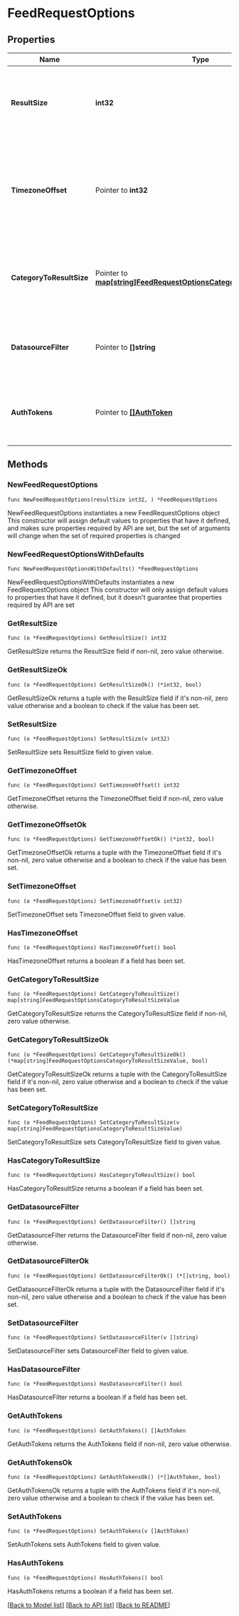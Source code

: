 # FeedRequestOptions

## Properties

Name | Type | Description | Notes
------------ | ------------- | ------------- | -------------
**ResultSize** | **int32** | Number of results asked in response. If a result is a collection, counts as one. | 
**TimezoneOffset** | Pointer to **int32** | The offset of the client&#39;s timezone in minutes from UTC. e.g. PDT is -420 because it&#39;s 7 hours behind UTC. | [optional] 
**CategoryToResultSize** | Pointer to [**map[string]FeedRequestOptionsCategoryToResultSizeValue**](FeedRequestOptionsCategoryToResultSizeValue.md) | Mapping from category to number of results asked for the category. | [optional] 
**DatasourceFilter** | Pointer to **[]string** | Datasources for which content should be included. Empty is for all. | [optional] 
**AuthTokens** | Pointer to [**[]AuthToken**](AuthToken.md) | Auth tokens which may be used for federated retrieval of Feed entries. | [optional] 

## Methods

### NewFeedRequestOptions

`func NewFeedRequestOptions(resultSize int32, ) *FeedRequestOptions`

NewFeedRequestOptions instantiates a new FeedRequestOptions object
This constructor will assign default values to properties that have it defined,
and makes sure properties required by API are set, but the set of arguments
will change when the set of required properties is changed

### NewFeedRequestOptionsWithDefaults

`func NewFeedRequestOptionsWithDefaults() *FeedRequestOptions`

NewFeedRequestOptionsWithDefaults instantiates a new FeedRequestOptions object
This constructor will only assign default values to properties that have it defined,
but it doesn't guarantee that properties required by API are set

### GetResultSize

`func (o *FeedRequestOptions) GetResultSize() int32`

GetResultSize returns the ResultSize field if non-nil, zero value otherwise.

### GetResultSizeOk

`func (o *FeedRequestOptions) GetResultSizeOk() (*int32, bool)`

GetResultSizeOk returns a tuple with the ResultSize field if it's non-nil, zero value otherwise
and a boolean to check if the value has been set.

### SetResultSize

`func (o *FeedRequestOptions) SetResultSize(v int32)`

SetResultSize sets ResultSize field to given value.


### GetTimezoneOffset

`func (o *FeedRequestOptions) GetTimezoneOffset() int32`

GetTimezoneOffset returns the TimezoneOffset field if non-nil, zero value otherwise.

### GetTimezoneOffsetOk

`func (o *FeedRequestOptions) GetTimezoneOffsetOk() (*int32, bool)`

GetTimezoneOffsetOk returns a tuple with the TimezoneOffset field if it's non-nil, zero value otherwise
and a boolean to check if the value has been set.

### SetTimezoneOffset

`func (o *FeedRequestOptions) SetTimezoneOffset(v int32)`

SetTimezoneOffset sets TimezoneOffset field to given value.

### HasTimezoneOffset

`func (o *FeedRequestOptions) HasTimezoneOffset() bool`

HasTimezoneOffset returns a boolean if a field has been set.

### GetCategoryToResultSize

`func (o *FeedRequestOptions) GetCategoryToResultSize() map[string]FeedRequestOptionsCategoryToResultSizeValue`

GetCategoryToResultSize returns the CategoryToResultSize field if non-nil, zero value otherwise.

### GetCategoryToResultSizeOk

`func (o *FeedRequestOptions) GetCategoryToResultSizeOk() (*map[string]FeedRequestOptionsCategoryToResultSizeValue, bool)`

GetCategoryToResultSizeOk returns a tuple with the CategoryToResultSize field if it's non-nil, zero value otherwise
and a boolean to check if the value has been set.

### SetCategoryToResultSize

`func (o *FeedRequestOptions) SetCategoryToResultSize(v map[string]FeedRequestOptionsCategoryToResultSizeValue)`

SetCategoryToResultSize sets CategoryToResultSize field to given value.

### HasCategoryToResultSize

`func (o *FeedRequestOptions) HasCategoryToResultSize() bool`

HasCategoryToResultSize returns a boolean if a field has been set.

### GetDatasourceFilter

`func (o *FeedRequestOptions) GetDatasourceFilter() []string`

GetDatasourceFilter returns the DatasourceFilter field if non-nil, zero value otherwise.

### GetDatasourceFilterOk

`func (o *FeedRequestOptions) GetDatasourceFilterOk() (*[]string, bool)`

GetDatasourceFilterOk returns a tuple with the DatasourceFilter field if it's non-nil, zero value otherwise
and a boolean to check if the value has been set.

### SetDatasourceFilter

`func (o *FeedRequestOptions) SetDatasourceFilter(v []string)`

SetDatasourceFilter sets DatasourceFilter field to given value.

### HasDatasourceFilter

`func (o *FeedRequestOptions) HasDatasourceFilter() bool`

HasDatasourceFilter returns a boolean if a field has been set.

### GetAuthTokens

`func (o *FeedRequestOptions) GetAuthTokens() []AuthToken`

GetAuthTokens returns the AuthTokens field if non-nil, zero value otherwise.

### GetAuthTokensOk

`func (o *FeedRequestOptions) GetAuthTokensOk() (*[]AuthToken, bool)`

GetAuthTokensOk returns a tuple with the AuthTokens field if it's non-nil, zero value otherwise
and a boolean to check if the value has been set.

### SetAuthTokens

`func (o *FeedRequestOptions) SetAuthTokens(v []AuthToken)`

SetAuthTokens sets AuthTokens field to given value.

### HasAuthTokens

`func (o *FeedRequestOptions) HasAuthTokens() bool`

HasAuthTokens returns a boolean if a field has been set.


[[Back to Model list]](../README.md#documentation-for-models) [[Back to API list]](../README.md#documentation-for-api-endpoints) [[Back to README]](../README.md)


